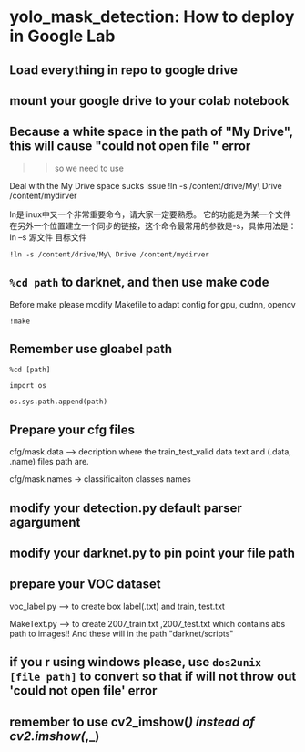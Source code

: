 # yolo_mask_detection: How to deploy in Google Lab


## Load everything in repo to google drive

## mount your google drive to your colab notebook

## Because a white space in the path of "My Drive", this will cause "could not open file " error
>>so we need to use 

Deal with the My Drive space sucks issue
!ln -s /content/drive/My\ Drive /content/mydirver 

ln是linux中又一个非常重要命令，请大家一定要熟悉。 它的功能是为某一个文件在另外一个位置建立一个同步的链接，这个命令最常用的参数是-s，具体用法是：ln –s 源文件 目标文件

``!ln -s /content/drive/My\ Drive /content/mydirver ``

## ``%cd path`` to darknet, and then use make code

Before make please modify Makefile to adapt config for gpu, cudnn, opencv

``!make``

## Remember use gloabel path
``%cd [path]``

``import os ``

``os.sys.path.append(path)``

## Prepare your cfg files

cfg/mask.data       --> decription where the train_test_valid data text and (.data, .name) files path  are.

cfg/mask.names      -> classificaiton classes names



## modify your detection.py default parser agargument


## modify your darknet.py to pin point your file path



## prepare your VOC dataset
voc_label.py    --> to create box label(.txt) and train, test.txt

MakeText.py      --> to create 2007_train.txt ,2007_test.txt which contains abs path to images!!  And these will in the path "darknet/scripts"


## if you r using windows please, use ``dos2unix [file path]`` to convert so that if will not throw out 'could not open file' error

## remember to use cv2_imshow(_) instead of cv2.imshow(_,_)



